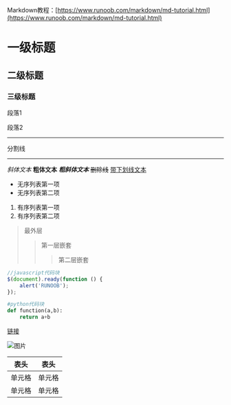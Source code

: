 
Markdown教程：[https://www.runoob.com/markdown/md-tutorial.html](https://www.runoob.com/markdown/md-tutorial.html)

# 一级标题
## 二级标题
### 三级标题

段落1

段落2

***
分割线
***

*斜体文本*
**粗体文本**
***粗斜体文本***
~~删除线~~
<u>带下划线文本</u>


* 无序列表第一项
* 无序列表第二项

1. 有序列表第一项
2. 有序列表第二项

> 最外层
> > 第一层嵌套
> > > 第二层嵌套


```javascript
//javascript代码块
$(document).ready(function () {
    alert('RUNOOB');
});
```
```python
#python代码块
def function(a,b):
    return a+b
```

 [链接](https://www.runoob.com/markdown/md-tutorial.html)
 
 ![图片](http://static.runoob.com/images/runoob-logo.png)
 
 |  表头   | 表头  |
|  ----  | ----  |
| 单元格  | 单元格 |
| 单元格  | 单元格 |


